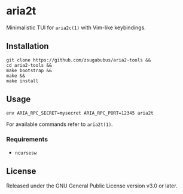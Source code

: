 # aria2t

Minimalistic TUI for `aria2c(1)` with Vim-like keybindings.

## Installation

```
git clone https://github.com/zsugabubus/aria2-tools &&
cd aria2-tools &&
make bootstrap &&
make &&
make install
```

## Usage

```
env ARIA_RPC_SECRET=mysecret ARIA_RPC_PORT=12345 aria2t
```

For available commands refer to `aria2t(1)`.


### Requirements

* `ncursesw`

## License

Released under the GNU General Public License version v3.0 or later.
